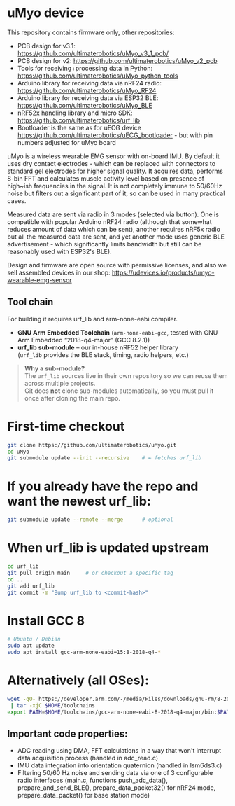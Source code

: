# uMyo device

This repository contains firmware only, other repositories:
* PCB design for v3.1: https://github.com/ultimaterobotics/uMyo_v3_1_pcb/
* PCB design for v2: https://github.com/ultimaterobotics/uMyo_v2_pcb
* Tools for receiving+processing data in Python: https://github.com/ultimaterobotics/uMyo_python_tools
* Arduino library for receiving data via nRF24 radio: https://github.com/ultimaterobotics/uMyo_RF24
* Arduino library for receiving data via ESP32 BLE: https://github.com/ultimaterobotics/uMyo_BLE
* nRF52x handling library and micro SDK: https://github.com/ultimaterobotics/urf_lib
* Bootloader is the same as for uECG device https://github.com/ultimaterobotics/uECG_bootloader - but with pin numbers adjusted for uMyo board

uMyo is a wireless wearable EMG sensor with on-board IMU. By default it uses dry contact electrodes - which can be replaced with connectors to standard gel electrodes for higher signal quality. It acquires data, performs 8-bin FFT and calculates muscle activity level based on presence of high~ish frequencies in the signal. It is not completely immune to 50/60Hz noise but filters out a significant part of it, so can be used in many practical cases.

Measured data are sent via radio in 3 modes (selected via button). One is compatible with popular Arduino nRF24 radio (although that somewhat reduces amount of data which can be sent), another requires nRF5x radio but all the measured data are sent, and yet another mode uses generic BLE advertisement - which significantly limits bandwidth but still can be reasonably used with ESP32's BLE).

Design and firmware are open source with permissive licenses, and also we sell assembled devices in our shop: https://udevices.io/products/umyo-wearable-emg-sensor

## Tool chain
For building it requires urf_lib and arm-none-eabi compiler.

* **GNU Arm Embedded Toolchain** (`arm-none-eabi-gcc`, tested with GNU Arm Embedded “2018-q4-major” (GCC 8.2.1))
* **urf_lib sub-module** – our in-house nRF52 helper library  
  (`urf_lib` provides the BLE stack, timing, radio helpers, etc.)

> **Why a sub-module?**  
> The `urf_lib` sources live in their own repository so we can reuse them
> across multiple projects.  
> Git does **not** clone sub-modules automatically, so you must pull it once
> after cloning the main repo.

# First-time checkout
```bash
git clone https://github.com/ultimaterobotics/uMyo.git
cd uMyo
git submodule update --init --recursive    # ← fetches urf_lib
```
# If you already have the repo and want the newest urf_lib:
```bash
git submodule update --remote --merge      # optional
```
# When urf_lib is updated upstream
```bash
cd urf_lib
git pull origin main     # or checkout a specific tag
cd ..
git add urf_lib
git commit -m "Bump urf_lib to <commit-hash>"
```
# Install GCC 8
```bash
# Ubuntu / Debian
sudo apt update
sudo apt install gcc-arm-none-eabi=15:8-2018-q4-*
```
# Alternatively (all OSes):
```bash
wget -qO- https://developer.arm.com/-/media/Files/downloads/gnu-rm/8-2018-q4-major/gcc-arm-none-eabi-8-2018-q4-major-linux.tar.bz2 \
 | tar -xjC $HOME/toolchains
export PATH=$HOME/toolchains/gcc-arm-none-eabi-8-2018-q4-major/bin:$PATH
```
## Important code properties:
 - ADC reading using DMA, FFT calculations in a way that won't interrupt data acquisition process (handled in adc_read.c)
 - IMU data integration into orientation quaternion (handled in lsm6ds3.c)
 - Filtering 50/60 Hz noise and sending data via one of 3 configurable radio interfaces (main.c, functions push_adc_data(), prepare_and_send_BLE(), prepare_data_packet32() for nRF24 mode, prepare_data_packet() for base station mode)
